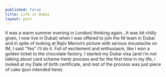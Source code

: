 ```yaml
---
published: false
title: Life in Dubai
layout: post
---
```

It was a warm summer evening in London( thinking again...It was bit chilly given, I now live in Dubai) when I was offered to join the NI team in Dubai and in spite of looking at Rajiv Menon’s picture with serious moustache on IM, I said “Yes” i’ll do it.
Full of excitement and enthusiasm, like I won a golden ticket to the chocolate factory, I started my Dubai visa (and i’m not talking about card scheme here) process and for the first time in my life, i looked at my Date of birth certificate, and rest of the process was just piece of cake (pun intended here).